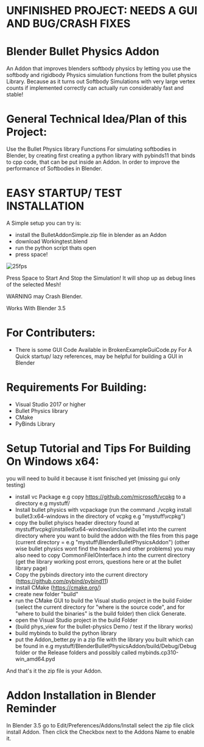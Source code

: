 # UNFINISHED PROJECT: NEEDS A GUI AND BUG/CRASH FIXES
# Blender Bullet Physics Addon
An Addon that improves blenders softbody physics by letting you use the softbody and rigidbody Physics simulation functions from the bullet physics Library.
Because as it turns out Softbody Simulations with very large vertex counts if implemented correctly can actually run considerably fast and stable!

# General Technical Idea/Plan of this Project:
Use the Bullet Physics library Functions For simulating softbodies in Blender, by creating first creating a python library with pybinds11 that binds to cpp code, that can be put inside an Addon. In order to improve the performance of Softbodies in Blender.

# EASY STARTUP/ TEST INSTALLATION
A Simple setup you can try is:
- install the BulletAddonSimple.zip file in blender as an Addon
- download Workingtest.blend
- run the python script thats open
- press space!

![25fps](https://github.com/ENR813/BlenderBulletPhysicsAddon/assets/50517527/7126508f-ab43-4b2c-9224-b066e387fceb)

Press Space to Start And Stop the Simulation! It will shop up as debug lines of the selected Mesh!

WARNING may Crash Blender.

Works With Blender 3.5

# For Contributers:
- There is some GUI Code Available in BrokenExampleGuiCode.py For A Quick startup/ lazy references, may be helpful for building a GUI in Blender 

# Requirements For Building:
- Visual Studio 2017 or higher
- Bullet Physics library
- CMake
- PyBinds Library
# Setup Tutorial and Tips For Building On Windows x64:
you will need to build it because it isnt finisched yet (missing gui only testing)
- install vc Package e.g copy https://github.com/microsoft/vcpkg to a directory e.g mystuff/
- Install bullet physics with vcpackage (run the command ./vcpkg install bullet3:x64-windows in the directory of vcpkg e.g "mystuff\vcpkg\")
- copy the bullet phyiscs header directory found at mystuff\vcpkg\installed\x64-windows\include\bullet into the current directory where you want to build the addon with the files from this page (current directory = e.g "mystuff\BlenderBulletPhysicsAddon\")
  (other wise bullet physics wont find the headers and other problems) 
  you may also need to copy CommonFileIOInterface.h into the current directory
  (get the library working post errors, questions here or at the bullet library page)
- Copy the pybinds directory into the current directory (https://github.com/pybind/pybind11)
- install CMake (https://cmake.org/)
- create new folder "build"
- run the CMake GUI to build the Visual studio project in the build Folder (select the current directory for "where is the source code", and for "where to build the binaries" is the build folder) then click Generate.
- open the Visual Studio project in the build Folder
- (build phys_view for the bullet-physics Demo / test if the library works)
- build mybinds to build the python library
- put the Addon_better.py in a zip file with the library you built which can be found in e.g mystuff/BlenderBulletPhysicsAddon/build/Debug/Debug folder or the Release folders and possibly called mybinds.cp310-win_amd64.pyd

And that's it the zip file is your Addon.

# Addon Installation in Blender Reminder
In Blender 3.5 go to Edit/Preferences/Addons/Install select the zip file click install Addon. Then click the Checkbox next to the Addons Name to enable it.
